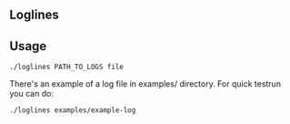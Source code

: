 ## Loglines

## Usage

    ./loglines PATH_TO_LOGS file

There's an example of a log file in examples/ directory. For quick testrun you can do:

    ./loglines examples/example-log